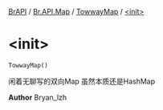 [BrAPI](../../index.md) / [Br.API.Map](../index.md) / [TowwayMap](index.md) / [&lt;init&gt;](./-init-.md)

# &lt;init&gt;

`TowwayMap()`

闲着无聊写的双向Map 虽然本质还是HashMap

**Author**
Bryan_lzh


